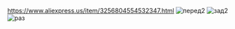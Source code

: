 https://www.aliexpress.us/item/3256804554532347.html
![перед2](https://github.com/user-attachments/assets/b4147181-eab3-4137-a7a5-90b6ad18ae49)
![зад2](https://github.com/user-attachments/assets/dbd3e518-2e8b-4e1e-877c-de05889103ae)
![раз](https://github.com/user-attachments/assets/8e825cff-b4ac-453d-bf60-81fdc3d32c22)

